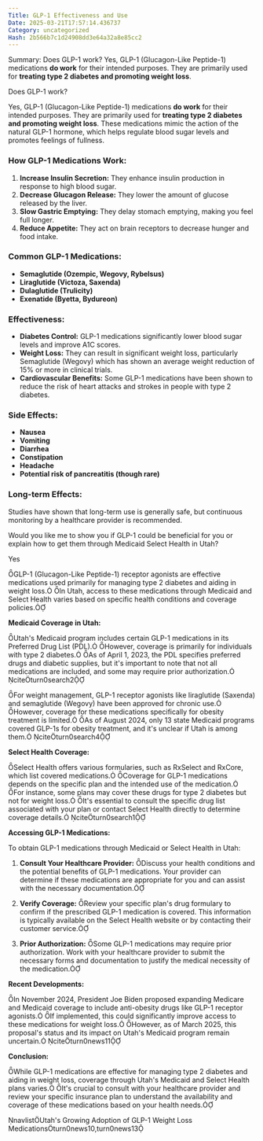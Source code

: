 ```yaml
---
Title: GLP-1 Effectiveness and Use
Date: 2025-03-21T17:57:14.436737
Category: uncategorized
Hash: 2b566b7c1d24908dd3e64a32a8e85cc2
---
```

Summary: Does GLP-1 work? Yes, GLP-1 (Glucagon-Like Peptide-1) medications **do work** for their intended purposes. They are primarily used for **treating type 2 diabetes and promoting weight loss**.

Does GLP-1 work?

Yes, GLP-1 (Glucagon-Like Peptide-1) medications **do work** for their intended purposes. They are primarily used for **treating type 2 diabetes and promoting weight loss**. These medications mimic the action of the natural GLP-1 hormone, which helps regulate blood sugar levels and promotes feelings of fullness.

### **How GLP-1 Medications Work:**
1. **Increase Insulin Secretion:** They enhance insulin production in response to high blood sugar.
2. **Decrease Glucagon Release:** They lower the amount of glucose released by the liver.
3. **Slow Gastric Emptying:** They delay stomach emptying, making you feel full longer.
4. **Reduce Appetite:** They act on brain receptors to decrease hunger and food intake.

### **Common GLP-1 Medications:**
- **Semaglutide (Ozempic, Wegovy, Rybelsus)**
- **Liraglutide (Victoza, Saxenda)**
- **Dulaglutide (Trulicity)**
- **Exenatide (Byetta, Bydureon)**

### **Effectiveness:**
- **Diabetes Control:** GLP-1 medications significantly lower blood sugar levels and improve A1C scores.
- **Weight Loss:** They can result in significant weight loss, particularly Semaglutide (Wegovy) which has shown an average weight reduction of 15% or more in clinical trials.
- **Cardiovascular Benefits:** Some GLP-1 medications have been shown to reduce the risk of heart attacks and strokes in people with type 2 diabetes.

### **Side Effects:** 
- **Nausea**
- **Vomiting**
- **Diarrhea**
- **Constipation**
- **Headache**
- **Potential risk of pancreatitis (though rare)**

### **Long-term Effects:** 
Studies have shown that long-term use is generally safe, but continuous monitoring by a healthcare provider is recommended. 

Would you like me to show you if GLP-1 could be beneficial for you or explain how to get them through Medicaid Select Health in Utah?

Yes

GLP-1 (Glucagon-Like Peptide-1) receptor agonists are effective medications used primarily for managing type 2 diabetes and aiding in weight loss. In Utah, access to these medications through Medicaid and Select Health varies based on specific health conditions and coverage policies.

**Medicaid Coverage in Utah:**

Utah's Medicaid program includes certain GLP-1 medications in its Preferred Drug List (PDL). However, coverage is primarily for individuals with type 2 diabetes. As of April 1, 2023, the PDL specifies preferred drugs and diabetic supplies, but it's important to note that not all medications are included, and some may require prior authorization. citeturn0search2

For weight management, GLP-1 receptor agonists like liraglutide (Saxenda) and semaglutide (Wegovy) have been approved for chronic use. However, coverage for these medications specifically for obesity treatment is limited. As of August 2024, only 13 state Medicaid programs covered GLP-1s for obesity treatment, and it's unclear if Utah is among them. citeturn0search4

**Select Health Coverage:**

Select Health offers various formularies, such as RxSelect and RxCore, which list covered medications. Coverage for GLP-1 medications depends on the specific plan and the intended use of the medication. For instance, some plans may cover these drugs for type 2 diabetes but not for weight loss. It's essential to consult the specific drug list associated with your plan or contact Select Health directly to determine coverage details. citeturn0search1

**Accessing GLP-1 Medications:**

To obtain GLP-1 medications through Medicaid or Select Health in Utah:

1. **Consult Your Healthcare Provider:** Discuss your health conditions and the potential benefits of GLP-1 medications. Your provider can determine if these medications are appropriate for you and can assist with the necessary documentation.

2. **Verify Coverage:** Review your specific plan's drug formulary to confirm if the prescribed GLP-1 medication is covered. This information is typically available on the Select Health website or by contacting their customer service.

3. **Prior Authorization:** Some GLP-1 medications may require prior authorization. Work with your healthcare provider to submit the necessary forms and documentation to justify the medical necessity of the medication.

**Recent Developments:**

In November 2024, President Joe Biden proposed expanding Medicare and Medicaid coverage to include anti-obesity drugs like GLP-1 receptor agonists. If implemented, this could significantly improve access to these medications for weight loss. However, as of March 2025, this proposal's status and its impact on Utah's Medicaid program remain uncertain. citeturn0news11

**Conclusion:**

While GLP-1 medications are effective for managing type 2 diabetes and aiding in weight loss, coverage through Utah's Medicaid and Select Health plans varies. It's crucial to consult with your healthcare provider and review your specific insurance plan to understand the availability and coverage of these medications based on your health needs.

navlistUtah's Growing Adoption of GLP-1 Weight Loss Medicationsturn0news10,turn0news13